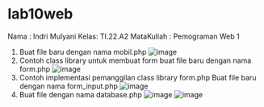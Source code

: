 # lab10web

Nama : Indri Mulyani
Kelas: TI.22.A2
MataKuliah : Pemograman Web 1

1. Buat file baru dengan nama mobil.php
   ![image](https://github.com/Indrimul98/lab10web/assets/152233446/b183fd9d-7785-4ac4-a958-fe16ddda6353)
2. Contoh class library untuk membuat form
   buat file baru dengan nama form.php
   ![image](https://github.com/Indrimul98/lab10web/assets/152233446/028c8c11-4073-4507-b897-39aceb394122)
3. Contoh implementasi pemanggilan class library form.php
   Buat file baru dengan nama form_input.php
   ![image](https://github.com/Indrimul98/lab10web/assets/152233446/4b9d5d4c-907b-4d6b-ab82-1ad226da9a3b)
4. Buat file dengan nama database.php
   ![image](https://github.com/Indrimul98/lab10web/assets/152233446/0d39d49e-ae8b-47ce-b96a-32ad768aff67)
   ![image](https://github.com/Indrimul98/lab10web/assets/152233446/3c43132c-a0d1-4eb2-a0af-67b07d6e90e4)



